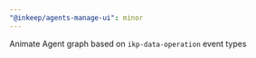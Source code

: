 ```yaml
---
"@inkeep/agents-manage-ui": minor
---
```


Animate Agent graph based on `ikp-data-operation` event types
